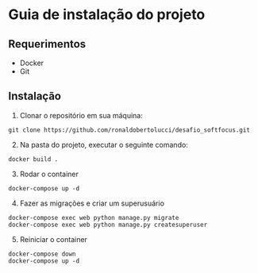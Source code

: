 # Guia de instalação do projeto 
## Requerimentos
- Docker
- Git

## Instalação 
1. Clonar o repositório em sua máquina: 
```
git clone https://github.com/ronaldobertolucci/desafio_softfocus.git
```
2. Na pasta do projeto, executar o seguinte comando: 
```
docker build .
```
3. Rodar o container
```
docker-compose up -d
```
4. Fazer as migrações e criar um superusuário
```
docker-compose exec web python manage.py migrate
docker-compose exec web python manage.py createsuperuser
```
5. Reiniciar o container 
```
docker-compose down
docker-compose up -d
```
